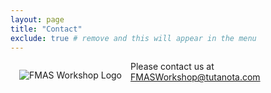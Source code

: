 ```yaml
---
layout: page
title: "Contact"
exclude: true # remove and this will appear in the menu
---
```


<img alt="FMAS Workshop Logo" style="float: left; margin: 1em" src="{{site.logos}}/FMAS-Logo.png">

Please contact us at <a href="mailto:FMASWorkshop@tutanota.com">FMASWorkshop@tutanota.com</a> 

